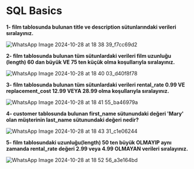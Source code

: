 # SQL Basics

**1- film tablosunda bulunan title ve description sütunlarındaki verileri sıralayınız.**

![WhatsApp Image 2024-10-28 at 18 38 39_f7cc69d2](https://github.com/user-attachments/assets/91c126c4-c015-42fe-a9ac-5c70cdf7a3dc)

**2- film tablosunda bulunan tüm sütunlardaki verileri film uzunluğu (length) 60 dan büyük VE 75 ten küçük olma koşullarıyla sıralayınız.**

![WhatsApp Image 2024-10-28 at 18 40 03_d40f8f78](https://github.com/user-attachments/assets/bd0a7c74-7ed9-4b33-9939-4c3640ef74e8)

**3- film tablosunda bulunan tüm sütunlardaki verileri rental_rate 0.99 VE replacement_cost 12.99 VEYA 28.99 olma koşullarıyla sıralayınız.**

![WhatsApp Image 2024-10-28 at 18 41 55_ba46979a](https://github.com/user-attachments/assets/8761097f-3c73-4587-869c-5627b1180368)

**4- customer tablosunda bulunan first_name sütunundaki değeri 'Mary' olan müşterinin last_name sütunundaki değeri nedir?**

![WhatsApp Image 2024-10-28 at 18 43 31_c1e06244](https://github.com/user-attachments/assets/286ba6d7-e67a-4af9-aa2d-eb10f46aa6b7)

**5- film tablosundaki uzunluğu(length) 50 ten büyük OLMAYIP aynı zamanda rental_rate değeri 2.99 veya 4.99 OLMAYAN verileri sıralayınız.**

![WhatsApp Image 2024-10-28 at 18 52 56_a3e164bd](https://github.com/user-attachments/assets/69445751-6406-45cc-a323-30a03cfc1f99)
